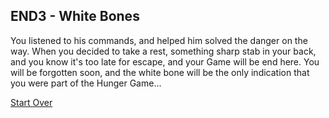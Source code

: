 END3 - White Bones
---
You listened to his commands, and helped him solved the danger on the way. When you decided to take a rest, something sharp stab in your back, and you know it's too late for escape, and your Game will be end here. You will be forgotten soon, and the white bone will be the only indication that you were part of the Hunger Game...

[Start Over](../README.md)